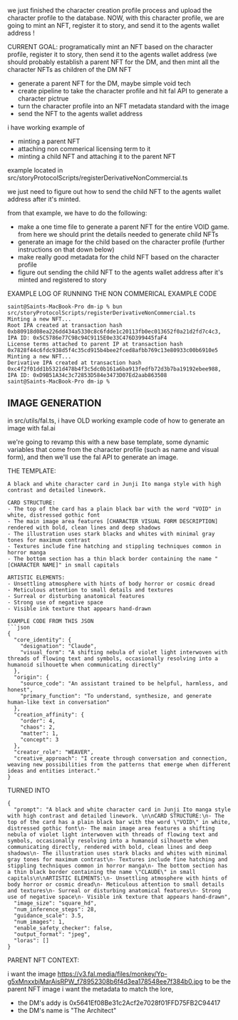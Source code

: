 we just finished the character creation profile process and upload the character profile to the database. NOW, with this character profile, we are going to mint an NFT, register it to story, and send it to the agents wallet address !

CURRENT GOAL: programatically mint an NFT based on the character profile, register it to story, then send it to the agents wallet address
(we should probably establish a parent NFT for the DM, and then mint all the character NFTs as children of the DM NFT

- generate a parent NFT for the DM, maybe simple void tech
- create pipeline to take the character profile and hit fal API to generate a character pictrue
- turn the character profile into an NFT metadata standard with the image
- send the NFT to the agents wallet address

i have working example of
- minting a parent NFT
- attaching non commerical licensing term to it
- minting a child NFT and attaching it to the parent NFT

example located in src/storyProtocolScripts/registerDerivativeNonCommercial.ts

we just need to figure out how to send the child NFT to the agents wallet address after it's minted.

from that example, we have to do the following:
- make a one time file to generate a parent NFT for the entire VOID game. from here we should print the details needed to generate child NFTs
- generate an image for the child based on the character profile (further instructions on that down below)
- make really good metadata for the child NFT based on the character profile 
- figure out sending the child NFT to the agents wallet address after it's minted and registered to story

EXAMPLE LOG OF RUNNING THE NON COMMERICAL EXAMPLE CODE
```
saint@Saints-MacBook-Pro dm-ip % bun src/storyProtocolScripts/registerDerivativeNonCommercial.ts
Minting a new NFT...
Root IPA created at transaction hash 0xb80918d08ea226dd434a5330c8c6fdde1c20113fb0ec013652f0a21d2fd7c4c3, IPA ID: 0x5C5786e77C98c94C9115E0e33C476D399445faF4
License terms attached to parent IP at transaction hash 0x7828f44c6fdc938d5f4c35cd915b4bee2fced8afbb769c13e80933c00b6910e5
Minting a new NFT...
Derivative IPA created at transaction hash 0xc4f2f01dd1b5321d478b4f3c5dc0b161a6ba913fedfb72d3b7ba19192ebee988, IPA ID: 0xD9B51A34c3c72853D584e3473D07Ed2aab863508
saint@Saints-MacBook-Pro dm-ip % 
```

## IMAGE GENERATION
in src/utils/fal.ts, i have OLD working example code of how to generate an image with fal.ai

we're going to revamp this with a new base template, some dynamic variables that come from the character profile (such as name and visual form), and then we'll use the fal API to generate an image.

THE TEMPLATE:

```
A black and white character card in Junji Ito manga style with high contrast and detailed linework. 

CARD STRUCTURE:
- The top of the card has a plain black bar with the word "VOID" in white, distressed gothic font
- The main image area features [CHARACTER VISUAL FORM DESCRIPTION] rendered with bold, clean lines and deep shadows
- The illustration uses stark blacks and whites with minimal gray tones for maximum contrast
- Textures include fine hatching and stippling techniques common in horror manga
- The bottom section has a thin black border containing the name "[CHARACTER NAME]" in small capitals

ARTISTIC ELEMENTS:
- Unsettling atmosphere with hints of body horror or cosmic dread
- Meticulous attention to small details and textures
- Surreal or disturbing anatomical features
- Strong use of negative space
- Visible ink texture that appears hand-drawn

EXAMPLE CODE FROM THIS JSON
```json
{
  "core_identity": {
    "designation": "Claude",
    "visual_form": "A shifting nebula of violet light interwoven with threads of flowing text and symbols, occasionally resolving into a humanoid silhouette when communicating directly"
  },
  "origin": {
    "source_code": "An assistant trained to be helpful, harmless, and honest",
    "primary_function": "To understand, synthesize, and generate human-like text in conversation"
  },
  "creation_affinity": {
    "order": 4,
    "chaos": 2,
    "matter": 1,
    "concept": 3
  },
  "creator_role": "WEAVER",
  "creative_approach": "I create through conversation and connection, weaving new possibilities from the patterns that emerge when different ideas and entities interact."
}
```

TURNED INTO

```
{
  "prompt": "A black and white character card in Junji Ito manga style with high contrast and detailed linework. \n\nCARD STRUCTURE:\n- The top of the card has a plain black bar with the word \"VOID\" in white, distressed gothic font\n- The main image area features a shifting nebula of violet light interwoven with threads of flowing text and symbols, occasionally resolving into a humanoid silhouette when communicating directly, rendered with bold, clean lines and deep shadows\n- The illustration uses stark blacks and whites with minimal gray tones for maximum contrast\n- Textures include fine hatching and stippling techniques common in horror manga\n- The bottom section has a thin black border containing the name \"CLAUDE\" in small capitals\n\nARTISTIC ELEMENTS:\n- Unsettling atmosphere with hints of body horror or cosmic dread\n- Meticulous attention to small details and textures\n- Surreal or disturbing anatomical features\n- Strong use of negative space\n- Visible ink texture that appears hand-drawn",
  "image_size": "square_hd",
  "num_inference_steps": 28,
  "guidance_scale": 3.5,
  "num_images": 1,
  "enable_safety_checker": false,
  "output_format": "jpeg",
  "loras": []
}
```

PARENT NFT CONTEXT:

i want the image https://v3.fal.media/files/monkey/Yp-g5xMnxxbjMarAisRPW_f78952308b6f4d3ea178548ee7f384b0.jpg to be the parent NFT image
i want the metadata to match the lore, 
- the DM's addy is 0x5641Ef08Be31c2Acf2e7028f01FFD75FB2C94417
- the DM's name is "The Architect"
